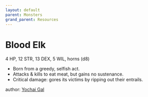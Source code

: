 ```yaml
---
layout: default
parent: Monsters
grand_parent: Resources
---
```


# Blood Elk

4 HP, 12 STR, 13 DEX, 5 WIL, horns (d8)  

- Born from a greedy, selfish act.  
- Attacks & kills to eat meat, but gains no sustenance.  
- Critical damage: gores its victims by ripping out their entrails.  

author: [Yochai Gal](https://newschoolrevolution.com)
